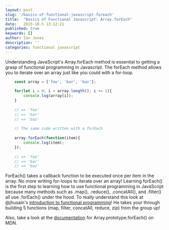 ```yaml
---
layout: post
slug: '/basics-of-functional-javascript-foreach'
title:  "Basics of Functional Javascript: Array.forEach"
date:   2015-10-5 13:12:21
published: true
keywords: []
author: Ian Jones
description: ''
categories: functional javascript
---
```


Understanding JavaScript's Array.forEach method is essential to getting a grasp of functional programming in Javascript.
The forEach method allows you to iterate over an array just like you could with a for-loop.

```js
    const array = ['foo', 'bar', 'baz'];
    
    for(let i = 0; i < array.length(); i += 1){
        console.log(array[i]);
    }
    
    // => 'foo'
    // => 'bar'
    // => 'baz'
    
    // The same code written with a forEach
    
    array.forEach(function(item){
        console.log(item);
    });
    
    // => 'foo'
    // => 'bar'
    // => 'baz'

```

ForEach() takes a callback function to be executed once per item in the array. No more writing for-loops to iterate over
an array! Learning forEach() is the first step to learning how to use functional programming in JavaScript because many methods
such as .map(), .reduce(), .concatAll(), and .filter() all use .forEach() under the hood. To really understand this look
at @jhusain's [introduction to functional programming](http://reactivex.io/learnrx/)! He takes your through building 5 functions (map, filter, concatAll,
reduce, zip) from the group up!

Also, take a look at the [documentation](https://developer.mozilla.org/en-US/docs/Web/JavaScript/Reference/Global_Objects/Array/forEach)
 for Array.prototype.forEach() on MDN.
